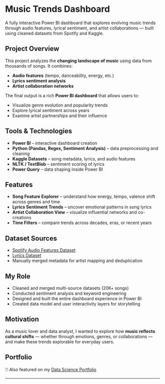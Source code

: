 # Music Trends Dashboard

A fully interactive Power BI dashboard that explores evolving music trends through audio features, lyrical sentiment, and artist collaborations — built using cleaned datasets from Spotify and Kaggle.

## Project Overview

This project analyzes the **changing landscape of music** using data from thousands of songs. It combines:
- **Audio features** (tempo, danceability, energy, etc.)
- **Lyrics sentiment analysis**
- **Artist collaboration networks**

The final output is a rich **Power BI dashboard** that allows users to:
- Visualize genre evolution and popularity trends
- Explore lyrical sentiment across years
- Examine artist partnerships and their influence

## Tools & Technologies

- **Power BI** – interactive dashboard creation
- **Python (Pandas, Regex, Sentiment Analysis)** – data preprocessing and cleaning
- **Kaggle Datasets** – song metadata, lyrics, and audio features
- **NLTK / TextBlob** – sentiment scoring of lyrics
- **Power Query** – data shaping inside Power BI

## Features

- **Song Feature Explorer** – understand how energy, tempo, valence shift across genres and time
- **Lyrics Sentiment Trends** – uncover emotional patterns in song lyrics
- **Artist Collaboration View** – visualize influential networks and co-creations
- **Time Filters** – compare trends across decades, eras, or recent years

## Dataset Sources

- [Spotify Audio Features Dataset](https://www.kaggle.com/datasets/yamaerenay/spotify-dataset-19212020-160k-tracks)
- [Lyrics Dataset](https://www.kaggle.com/datasets/mousehead/songlyrics)
- Manually merged metadata for artist mapping and deduplication

## My Role

- Cleaned and merged multi-source datasets (20K+ songs)
- Conducted sentiment analysis and keyword engineering
- Designed and built the entire dashboard experience in Power BI
- Created data model and user interactivity layers for storytelling

## Motivation

As a music lover and data analyst, I wanted to explore how **music reflects cultural shifts** — whether through emotions, genres, or collaborations — and make these trends explorable for everyday users.

## Portfolio 

🖱️ Also featured on my [Data Science Portfolio](https://www.datascienceportfol.io/SriLahariDwadasi)

---

